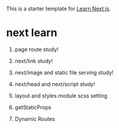 This is a starter template for [Learn Next.js](https://nextjs.org/learn).

# next learn

1. page route study!

2. next/link study!

3. next/image and static file serving study!

4. next/head and next/script study!

5. layout and styles.module scss setting

6. getStaticProps

7. Dynamic Routes
